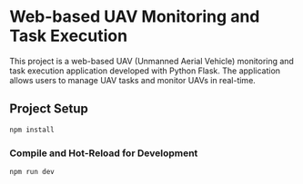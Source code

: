 # Web-based UAV Monitoring and Task Execution

This project is a web-based UAV (Unmanned Aerial Vehicle) monitoring and task execution application developed with Python Flask. The application allows users to manage UAV tasks and monitor UAVs in real-time.

## Project Setup

```sh
npm install
```

### Compile and Hot-Reload for Development

```sh
npm run dev
```
